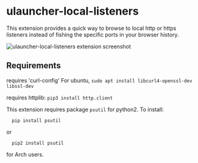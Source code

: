 # ulauncher-local-listeners
This extension provides a quick way to browse to local http or https listeners instead of fishing the specific ports in your browser history.

![ulauncher-local-listeners extension screenshot](screenshot.png)

## Requirements
requires 'curl-config'
For ubuntu, `sudo apt install libcurl4-openssl-dev libssl-dev`

requires httplib:
`pip3 install http.client`

This extension requires package `psutil` for python2.
To install:

```
  pip install psutil
```

or

```
  pip2 install psutil
```

for Arch users.
